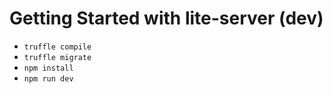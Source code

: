 # Getting Started with lite-server (dev)
* `truffle compile`
* `truffle migrate`
* `npm install`
* `npm run dev`
